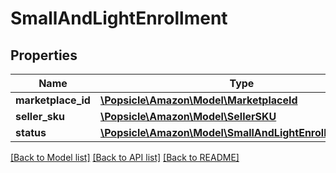 # SmallAndLightEnrollment

## Properties
Name | Type | Description | Notes
------------ | ------------- | ------------- | -------------
**marketplace_id** | [**\Popsicle\Amazon\Model\MarketplaceId**](MarketplaceId.md) |  | 
**seller_sku** | [**\Popsicle\Amazon\Model\SellerSKU**](SellerSKU.md) |  | 
**status** | [**\Popsicle\Amazon\Model\SmallAndLightEnrollmentStatus**](SmallAndLightEnrollmentStatus.md) |  | 

[[Back to Model list]](../../README.md#documentation-for-models) [[Back to API list]](../../README.md#documentation-for-api-endpoints) [[Back to README]](../../README.md)


